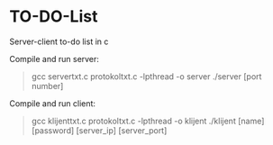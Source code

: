# TO-DO-List
Server-client to-do list in c


Compile and run server:

>gcc servertxt.c protokoltxt.c -lpthread -o server
>./server [port number]

Compile and run client:

>gcc klijenttxt.c protokoltxt.c -lpthread -o klijent
>./klijent [name] [password] [server_ip] [server_port]
